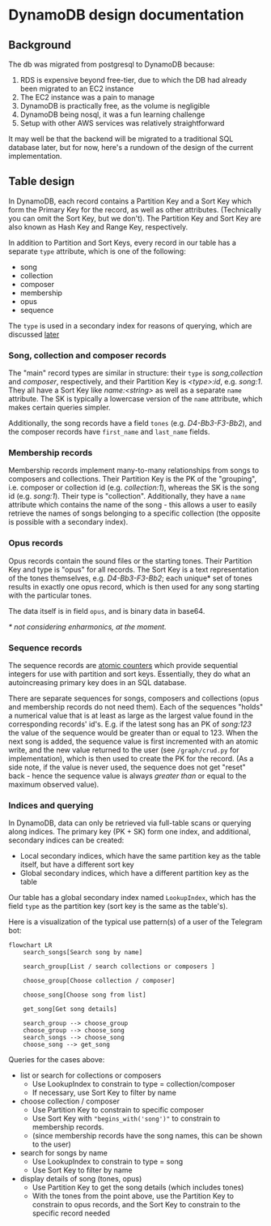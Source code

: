 # DynamoDB design documentation

## Background
The db was migrated from postgresql to DynamoDB because:
1. RDS is expensive beyond free-tier, due to which the DB had already been migrated to an EC2 instance
2. The EC2 instance was a pain to manage
3. DynamoDB is practically free, as the volume is negligible 
4. DynamoDB being nosql, it was a fun learning challenge
5. Setup with other AWS services was relatively straightforward

It may well be that the backend will be migrated to a traditional SQL database later, but for now, here's a rundown of the design of the current implementation.

## Table design
In DynamoDB, each record contains a Partition Key and a Sort Key which form the Primary Key for the record, as well as other attributes. (Technically you can omit the Sort Key, but we don't). The Partition Key and Sort Key are also known as Hash Key and Range Key, respectively.

In addition to Partition and Sort Keys, every record in our table has a separate `type` attribute, which is one of the following:

- song
- collection
- composer
- membership
- opus
- sequence

The `type` is used in a secondary index for reasons of querying, which are discussed [later](#indices-and-querying) 

### Song, collection and composer records
The "main" record types are similar in structure: their `type` is _song,collection_ and _composer_, respectively, and their Partition Key is _\<type>:id_, e.g. _song:1_. They all have a Sort Key like _name:\<string>_ as well as a separate `name` attribute. The SK is typically a lowercase version of the `name` attribute, which makes certain queries simpler. 

Additionally, the song records have a field `tones` (e.g. _D4-Bb3-F3-Bb2_), and the composer records have `first_name` and `last_name` fields.

### Membership records
Membership records implement many-to-many relationships from songs to composers and collections. Their Partition Key is the PK of the "grouping", i.e. composer or collection id (e.g. _collection:1_), whereas the SK is the song id (e.g. _song:1_). Their type is "collection". Additionally, they have a `name` attribute which contains the name of the song - this allows a user to easily retrieve the names of songs belonging to a specific collection (the opposite is possible with a secondary index).

### Opus records
Opus records contain the sound files or the starting tones. Their Partition Key and type is "opus" for all records. The Sort Key is a text representation of the tones themselves, e.g. _D4-Bb3-F3-Bb2_; each unique* set of tones results in exactly one opus record, which is then used for any song starting with the particular tones.

The data itself is in field `opus`, and is binary data in base64.

_* not considering enharmonics, at the moment._

### Sequence records
The sequence records are [atomic counters](https://aws.amazon.com/blogs/database/implement-resource-counters-with-amazon-dynamodb/) which provide sequential integers for use with partition and sort keys. Essentially, they do what an autoincreasing primary key does in an SQL database.

There are separate sequences for songs, composers and collections (opus and membership records do not need them). Each of the sequences "holds" a numerical value that is at least as large as the largest value found in the corresponding records' id's. E.g. if the latest song has an PK of _song:123_ the value of the sequence would be greater than or equal to 123. When the next song is added, the sequence value is first incremented with an atomic write, and the new value returned to the user (see `/graph/crud.py` for implementation), which is then used to create the PK for the record. (As a side note, if the value is never used, the sequence does not get "reset" back - hence the sequence value is always _greater than_ or equal to the maximum observed value).

### Indices and querying
In DynamoDB, data can only be retrieved via full-table scans or querying along indices. The primary key (PK + SK) form one index, and additional, secondary indices can be created:
- Local secondary indices, which have the same partition key as the table itself, but have a different sort key
- Global secondary indices, which have a different partition key as the table

Our table has a global secondary index named `LookupIndex`, which has the field `type` as the partition key (sort key is the same as the table's).

Here is a visualization of the typical use pattern(s) of a user of the Telegram bot: 
```mermaid
flowchart LR
    search_songs[Search song by name]

    search_group[List / search collections or composers ]

    choose_group[Choose collection / composer]

    choose_song[Choose song from list]

    get_song[Get song details]

    search_group --> choose_group
    choose_group --> choose_song
    search_songs --> choose_song
    choose_song --> get_song
```
Queries for the cases above:
- list or search for collections or composers
    - Use LookupIndex to constrain to type = collection/composer
    - If necessary, use Sort Key to filter by name
- choose collection / composer
    - Use Partition Key to constrain to specific composer
    - Use Sort Key with `"begins_with('song')"` to constrain to membership records.
    - (since membership records have the song names, this can be shown to the user)  
- search for songs by name
  - Use LookupIndex to constrain to type = song
  - Use Sort Key to filter by name
- display details of song (tones, opus)
  - Use Partition Key to get the song details (which includes tones)
  - With the tones from the point above, use the Partition Key to constrain to opus records, and the Sort Key to constrain to the specific record needed
